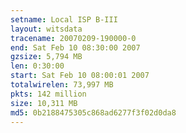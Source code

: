 ```yaml
---
setname: Local ISP B-III
layout: witsdata
tracename: 20070209-190000-0
end: Sat Feb 10 08:30:00 2007
gzsize: 5,794 MB
len: 0:30:00
start: Sat Feb 10 08:00:01 2007
totalwirelen: 73,997 MB
pkts: 142 million
size: 10,311 MB
md5: 0b2188475305c868ad6277f3f02d0da8
---
```

